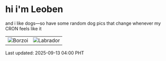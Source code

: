# hi i'm Leoben

and i like dogs—so have some random dog pics that change whenever my CRON feels like it

|  |  |
|--------|----------|
| ![Borzoi](https://random-dog-vercel.vercel.app/api/random-borzoi?v=1757707204) | ![Labrador](https://random-dog-vercel.vercel.app/api/random-labrador?v=1757707204) |

Last updated: 2025-09-13 04:00 PHT

